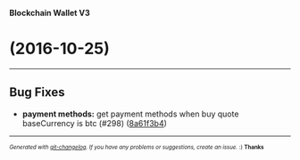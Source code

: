 __Blockchain Wallet V3__

#   (2016-10-25)



---

## Bug Fixes

- **payment methods:** get payment methods when buy quote baseCurrency is btc (#298)
  ([8a61f3b4](https://github.com/blockchain/My-Wallet-V3/commit/8a61f3b4dddfa0a989c3b36aa6bdf2af8afe509d))



---
<sub><sup>*Generated with [git-changelog](https://github.com/rafinskipg/git-changelog). If you have any problems or suggestions, create an issue.* :) **Thanks** </sub></sup>